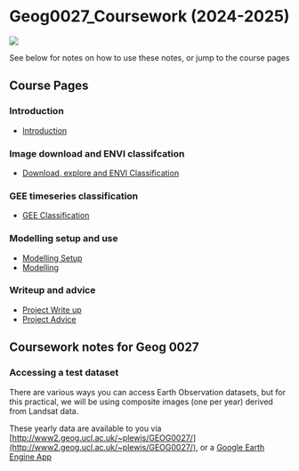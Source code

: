 # Geog0027_Coursework (2024-2025)

![](docs/images/class_movie4.gif)

See below for notes on how to use these notes, or jump to the course pages

## Course Pages

### Introduction
* [Introduction](docs/1_PearlRiverIntro.ipynb)

### Image download and ENVI classifcation
* [Download, explore and ENVI Classification](docs/2_DownloadandENVI.ipynb)

### GEE timeseries classification
* [GEE Classification](docs/3_PythonGEE-Shenzhen.ipynb)

### Modelling setup and use
* [Modelling Setup](docs/4_RunningROnYourOwnComputer.ipynb)
* [Modelling](docs/5_UrbanModel.ipynb)

### Writeup and advice
* [Project Write up](docs/7_WriteUp.ipynb)
* [Project Advice](docs/8_ProjectAdvice.ipynb)



## Coursework notes for Geog 0027

### Accessing a test dataset

There are various ways you can access Earth Observation datasets, but for this practical, we will be using composite images (one per year) derived from Landsat data.

These yearly data are available to you via [http://www2.geog.ucl.ac.uk/~plewis/GEOG0027/](http://www2.geog.ucl.ac.uk/~plewis/GEOG0027/), or
a [Google Earth Engine App](https://plewis.users.earthengine.app/view/shenzhen)

